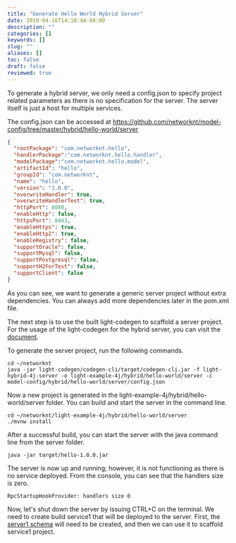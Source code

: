 ```yaml
---
title: "Generate Hello World Hybrid Server"
date: 2019-04-16T14:10:44-04:00
description: ""
categories: []
keywords: []
slug: ""
aliases: []
toc: false
draft: false
reviewed: true
---
```


To generate a hybrid server, we only need a config.json to specify project related parameters as there is no specification for the server. The server itself is just a host for multiple services. 

The config.json can be accessed at https://github.com/networknt/model-config/tree/master/hybrid/hello-world/server

```json
{
  "rootPackage": "com.networknt.hello",
  "handlerPackage":"com.networknt.hello.handler",
  "modelPackage":"com.networknt.hello.model",
  "artifactId": "hello",
  "groupId": "com.networknt",
  "name": "hello",
  "version": "1.0.0",
  "overwriteHandler": true,
  "overwriteHandlerTest": true,
  "httpPort": 8080,
  "enableHttp": false,
  "httpsPort": 8443,
  "enableHttps": true,
  "enableHttp2": true,
  "enableRegistry": false,
  "supportOracle": false,
  "supportMysql": false,
  "supportPostgresql": false,
  "supportH2ForTest": false,
  "supportClient": false
}
```

As you can see, we want to generate a generic server project without extra dependencies. You can always add more dependencies later in the pom.xml file. 

The next step is to use the built light-codegen to scaffold a server project. For the usage of the light-codegen for the hybrid server, you can visit the [document][].

To generate the server project, run the following commands. 

```
cd ~/networknt
java -jar light-codegen/codegen-cli/target/codegen-cli.jar -f light-hybrid-4j-server -o light-example-4j/hybrid/hello-world/server -c model-config/hybrid/hello-world/server/config.json
```

Now a new project is generated in the light-example-4j/hybrid/hello-world/server folder. You can build and start the server in the command line. 

```
cd ~/networknt/light-example-4j/hybrid/hello-world/server
./mvnw install
```

After a successful build, you can start the server with the java command line from the server folder.

```
java -jar target/hello-1.0.0.jar
```

The server is now up and running; however, it is not functioning as there is no service deployed. From the console, you can see that the handlers size is zero. 

```
RpcStartupHookProvider: handlers size 0
```

Now, let's shut down the server by issuing CTRL+C on the terminal. We need to create build service1 that will be deployed to the server. First, the [server1 schema][] will need to be created, and then we can use it to scaffold service1 project. 

[document]: /tool/light-codegen/hybrid-server/
[server1 schema]: /tutorial/hybrid/hello-world/service1-schema/
